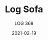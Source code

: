 ---
designer: "Busetti Garuti Redaelli"
description: "Log%20is%20a%20collection%20of%20seatings%20that%20combines%20the%20sculptural%20aspect%20with%20surprising%20lightness%3A%20the%20right%20combination%20of%20formal%20balance%2C%20stability%20and%20comfort.%20Two%20seats%20upholstered%20sofa%20in%20polyurethane%20injected%20foam."
image_primary: "img/Log_368_01_zoom.jpg"
image_secondary: "img/Log_368_02_zoom.jpg"
manufacturer: "Pedrali"
href: "https://www.pedrali.it/en/products/catalog/Sofa-LOG-368/"
subtitle: "LOG 368"
tags: 
  - "Pedrali"
  - "Lounge Seating"
title: "Log Sofa"
category: "Lounge Seating"
slug: "/manufacturers/pedrali/lounge-seating/busetti-garuti-redaelli-log-sofa"
date: "2021-02-19"
---